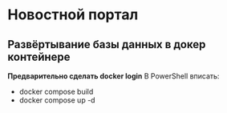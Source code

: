 # Новостной портал 
## Развёртывание базы данных в докер контейнере 
**Предварительно сделать docker login** 
В PowerShell вписать: 
- docker compose build 
- docker compose up -d
